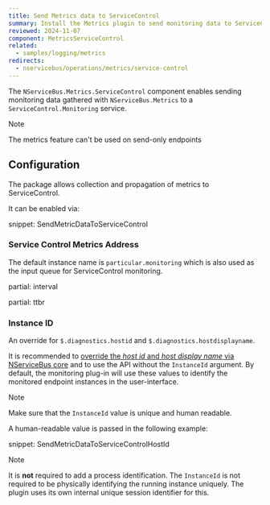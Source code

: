 ```yaml
---
title: Send Metrics data to ServiceControl
summary: Install the Metrics plugin to send monitoring data to ServiceControl
reviewed: 2024-11-07
component: MetricsServiceControl
related:
  - samples/logging/metrics
redirects:
  - nservicebus/operations/metrics/service-control
---
```


The `NServiceBus.Metrics.ServiceControl` component enables sending monitoring data gathered with `NServiceBus.Metrics` to a `ServiceControl.Monitoring` service.

> [!NOTE]
> The metrics feature can't be used on send-only endpoints

## Configuration

The package allows collection and propagation of metrics to ServiceControl.

It can be enabled via:

snippet: SendMetricDataToServiceControl

### Service Control Metrics Address

The default instance name is `particular.monitoring` which is also used as the input queue for ServiceControl monitoring.

partial: interval

partial: ttbr

### Instance ID

An override for `$.diagnostics.hostid` and `$.diagnostics.hostdisplayname`.

It is recommended to [override the *host id* and *host display name* via NServiceBus core](/nservicebus/hosting/override-hostid.md) and to use the API without the `InstanceId` argument. By default, the monitoring plug-in will use these values to identify the monitored endpoint instances in the user-interface.

> [!NOTE]
> Make sure that the `InstanceId` value is unique and human readable.

A human-readable value is passed in the following example:

snippet: SendMetricDataToServiceControlHostId

> [!NOTE]
> It is **not** required to add a process identification. The `InstanceId` is not required to be physically identifying the running instance uniquely. The plugin uses its own internal unique session identifier for this.
